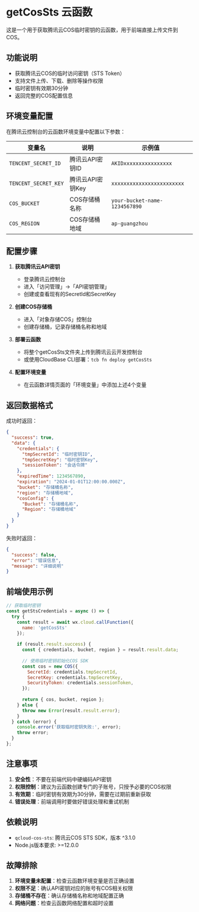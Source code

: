 # getCosSts 云函数

这是一个用于获取腾讯云COS临时密钥的云函数，用于前端直接上传文件到COS。

## 功能说明

- 获取腾讯云COS的临时访问密钥（STS Token）
- 支持文件上传、下载、删除等操作权限
- 临时密钥有效期30分钟
- 返回完整的COS配置信息

## 环境变量配置

在腾讯云控制台的云函数环境变量中配置以下参数：

| 变量名 | 说明 | 示例值 |
|--------|------|--------|
| `TENCENT_SECRET_ID` | 腾讯云API密钥ID | `AKIDxxxxxxxxxxxxxxxx` |
| `TENCENT_SECRET_KEY` | 腾讯云API密钥Key | `xxxxxxxxxxxxxxxxxxxxxxxx` |
| `COS_BUCKET` | COS存储桶名称 | `your-bucket-name-1234567890` |
| `COS_REGION` | COS存储桶地域 | `ap-guangzhou` |

## 配置步骤

1. **获取腾讯云API密钥**
   - 登录腾讯云控制台
   - 进入「访问管理」→「API密钥管理」
   - 创建或查看现有的SecretId和SecretKey

2. **创建COS存储桶**
   - 进入「对象存储COS」控制台
   - 创建存储桶，记录存储桶名称和地域

3. **部署云函数**
   - 将整个getCosSts文件夹上传到腾讯云云开发控制台
   - 或使用CloudBase CLI部署：`tcb fn deploy getCosSts`

4. **配置环境变量**
   - 在云函数详情页面的「环境变量」中添加上述4个变量

## 返回数据格式

成功时返回：
```json
{
  "success": true,
  "data": {
    "credentials": {
      "tmpSecretId": "临时密钥ID",
      "tmpSecretKey": "临时密钥Key",
      "sessionToken": "会话令牌"
    },
    "expiredTime": 1234567890,
    "expiration": "2024-01-01T12:00:00.000Z",
    "bucket": "存储桶名称",
    "region": "存储桶地域",
    "cosConfig": {
      "Bucket": "存储桶名称",
      "Region": "存储桶地域"
    }
  }
}
```

失败时返回：
```json
{
  "success": false,
  "error": "错误信息",
  "message": "详细说明"
}
```

## 前端使用示例

```javascript
// 获取临时密钥
const getStsCredentials = async () => {
  try {
    const result = await wx.cloud.callFunction({
      name: 'getCosSts'
    });
    
    if (result.result.success) {
      const { credentials, bucket, region } = result.result.data;
      
      // 使用临时密钥初始化COS SDK
      const cos = new COS({
        SecretId: credentials.tmpSecretId,
        SecretKey: credentials.tmpSecretKey,
        SecurityToken: credentials.sessionToken,
      });
      
      return { cos, bucket, region };
    } else {
      throw new Error(result.result.error);
    }
  } catch (error) {
    console.error('获取临时密钥失败:', error);
    throw error;
  }
};
```

## 注意事项

1. **安全性**：不要在前端代码中硬编码API密钥
2. **权限控制**：建议为云函数创建专门的子账号，只授予必要的COS权限
3. **有效期**：临时密钥有效期为30分钟，需要在过期前重新获取
4. **错误处理**：前端调用时要做好错误处理和重试机制

## 依赖说明

- `qcloud-cos-sts`: 腾讯云COS STS SDK，版本 ^3.1.0
- Node.js版本要求: >=12.0.0

## 故障排除

1. **环境变量未配置**：检查云函数环境变量是否正确设置
2. **权限不足**：确认API密钥对应的账号有COS相关权限
3. **存储桶不存在**：确认存储桶名称和地域配置正确
4. **网络问题**：检查云函数网络配置和超时设置